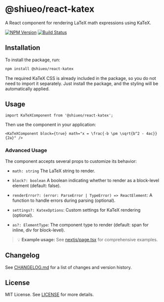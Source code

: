 # @shiueo/react-katex

A React component for rendering LaTeX math expressions using KaTeX.

[![NPM Version](https://img.shields.io/npm/v/@shiueo/react-katex)](https://www.npmjs.com/package/@shiueo/react-katex)
[![Build Status](https://img.shields.io/github/actions/workflow/status/shiueo/react-katex/build-test.yml?branch=main)](https://github.com/shiueo/react-katex/actions?query=branch%3Amain)


## Installation

To install the package, run:

```bash
npm install @shiueo/react-katex
```

The required KaTeX CSS is already included in the package, so you do not need to import it separately. Just install the package, and the styling will be automatically applied.
## Usage
```tsx
import KaTeXComponent from '@shiueo/react-katex';
```
Then use the component in your application:
```tsx
<KaTeXComponent block={true} math="x = \frac{-b \pm \sqrt{b^2 - 4ac}}{2a}" />
```
### Advanced Usage
The component accepts several props to customize its behavior:

- `math: string` The LaTeX string to render.

- `block?: boolean` A boolean indicating whether to render as a block-level element (default: false).

- `renderError?: (error: ParseError | TypeError) => ReactElement`: A function to handle errors during parsing (optional).

- `settings?: KatexOptions`: Custom settings for KaTeX rendering (optional).

- `as?: ElementType`: The component type to render (default: span for inline, div for block-level).

> 💡 **Example usage:** See [nextjs/page.tsx](./demo/nextjs/src/app/page.tsx) for comprehensive examples.  


## Changelog
See [CHANGELOG.md](./CHANGELOG.md) for a list of changes and version history.

## License
MIT License. See [LICENSE](./LICENSE) for more details.